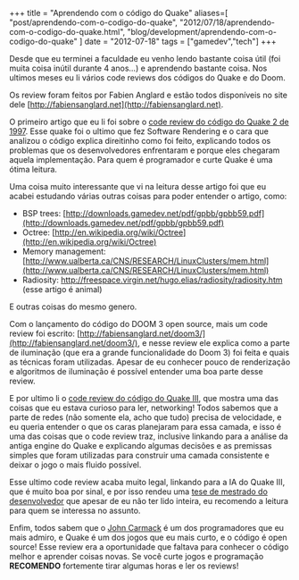 +++
title = "Aprendendo com o código do Quake"
aliases=[
  "post/aprendendo-com-o-codigo-do-quake",
  "2012/07/18/aprendendo-com-o-codigo-do-quake.html",
  "blog/development/aprendendo-com-o-codigo-do-quake"
]
date = "2012-07-18"
tags = ["gamedev","tech"]
+++

Desde que eu terminei a faculdade eu venho lendo bastante coisa útil (foi muita
coisa inútil durante 4 anos...) e aprendendo bastante coisa. Nos ultimos meses
eu li vários code reviews dos códigos do Quake e do Doom.

Os review foram feitos por Fabien Anglard e estão todos disponíveis no site dele
[http://fabiensanglard.net](http://fabiensanglard.net).

O primeiro artigo que eu li foi sobre o
[code review do código do Quake 2 de 1997](http://fabiensanglard.net/quake2/index.php).
Esse quake foi o ultimo que fez Software Rendering e o cara que analizou o código
explica direitinho como foi feito, explicando todos os problemas que os
desenvolvedores enfrentaram e porque eles chegaram aquela implementação. Para
quem é programador e curte Quake é uma ótima leitura.

Uma coisa muito interessante que vi na leitura desse artigo foi que eu acabei
estudando várias outras coisas para poder entender o artigo, como:

* BSP trees: [http://downloads.gamedev.net/pdf/gpbb/gpbb59.pdf](http://downloads.gamedev.net/pdf/gpbb/gpbb59.pdf)
* Octree: [http://en.wikipedia.org/wiki/Octree](http://en.wikipedia.org/wiki/Octree)
* Memory management: [http://www.ualberta.ca/CNS/RESEARCH/LinuxClusters/mem.html](http://www.ualberta.ca/CNS/RESEARCH/LinuxClusters/mem.html)
* Radiosity: [http://freespace.virgin.net/hugo.elias/radiosity/radiosity.htm ](http://freespace.virgin.net/hugo.elias/radiosity/radiosity.htm) (esse artigo é animal)

E outras coisas do mesmo genero.

Com o lançamento do código do DOOM 3 open source, mais um code review foi
escrito: [http://fabiensanglard.net/doom3/](http://fabiensanglard.net/doom3/),
e nesse review ele explica como a parte de iluminação (que era a grande
funcionalidade do Doom 3) foi feita e quais as técnicas foram utilizadas.
Apesar de eu conhecer pouco de renderização e algoritmos de iluminação é
possível entender uma boa parte desse review.

E por ultimo li o [code review do código do Quake III](http://fabiensanglard.net/quake3/index.php),
que mostra uma das coisas que eu estava curioso para ler, networking! Todos
sabemos que a parte de redes (não somente ela, acho que tudo) precisa de
velocidade, e eu queria entender o que os caras planejaram para essa camada, e
isso é uma das coisas que o code review traz, inclusive linkando para a análise da antiga
engine do Quake e explicando algumas decisões e as premissas simples que foram
utilizadas para construir uma camada consistente e deixar o jogo o mais fluido possível.

Esse ultimo code review acaba muito legal, linkando para a IA do Quake III,
que é muito boa por sinal, e por isso rendeu uma
[tese de mestrado do desenvolvedor](http://dev.johnstevenson.co.uk/bots/20585341-The-Quake-III-Arena-Bot.pdf)
que apesar de eu não ter lido inteira, eu recomendo a leitura para quem se interessa no assunto.

Enfim, todos sabem que o [John Carmack](http://twitter.com/ID_AA_Carmack/) é
um dos programadores que eu mais admiro, e Quake é um dos jogos que eu mais
curto, e o código é open source! Esse review era a oportunidade que faltava
para conhecer o código melhor e aprender coisas novas. Se você curte jogos e
programação **RECOMENDO** fortemente tirar algumas horas e ler os reviews!
